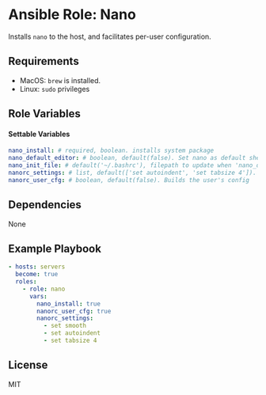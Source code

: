 # Ansible Role: Nano

Installs `nano` to the host, and facilitates per-user configuration.

## Requirements

- MacOS: `brew` is installed.
- Linux: `sudo` privileges

## Role Variables

#### Settable Variables
```yaml
nano_install: # required, boolean. installs system package
nano_default_editor: # boolean, default(false). Set nano as default shell text editor
nano_init_file: # default('~/.bashrc'), filepath to update when 'nano_default_editor=true'
nanorc_settings: # list, default(['set autoindent', 'set tabsize 4']). see: https://www.nano-editor.org/dist/latest/nanorc.5.html
nanorc_user_cfg: # boolean, default(false). Builds the user's config
```

## Dependencies

None

## Example Playbook
```yaml
- hosts: servers
  become: true
  roles:
    - role: nano
      vars:
        nano_install: true
        nanorc_user_cfg: true
        nanorc_settings:
          - set smooth
          - set autoindent
          - set tabsize 4
```

## License

MIT
